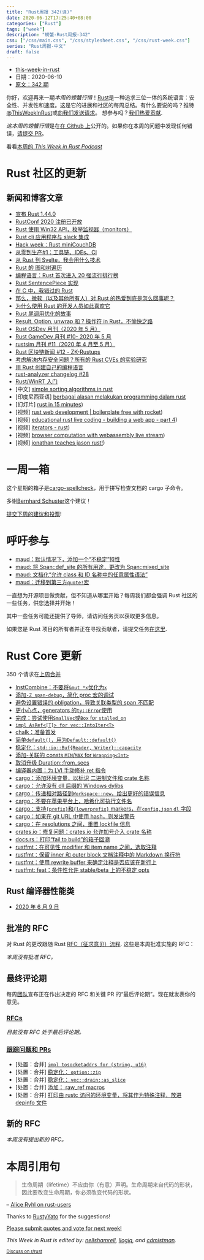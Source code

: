 ```yaml
---
title: "Rust周报 342(译)"
date: 2020-06-12T17:25:40+08:00
categories: ["Rust"]
tags: ["week"]
description: "螃蟹-Rust周报-342"
css: ["/css/main.css", "/css/stylesheet.css", "/css/rust-week.css"]
series: "Rust周报-中文"
draft: false
---
```


- [this-week-in-rust](https://this-week-in-rust.org)
- 日期：2020-06-10
- [原文：342 期](https://this-week-in-rust.org/blog/2020/06/10/this-week-in-rust-342/)

你好，欢迎再来一期*本周的螃蟹行情*！[Rust](http://rust-lang.org)是一种追求三位一体的系统语言：安全性、并发性和速度。这是它的进展和社区的每周总结。有什么要说的吗？推特[@ThisWeekInRust](https://twitter.com/ThisWeekInRust)或[向我们发送请求](https://github.com/cmr/this-week-in-rust)。 想参与吗？[我们热爱贡献](https://github.com/rust-lang/rust/blob/master/CONTRIBUTING.md).

*这本周的螃蟹行情*是在[在 Github 上](https://github.com/cmr/this-week-in-rust)公开的。如果你在本周的问题中发现任何错误，[请提交 PR](https://github.com/cmr/this-week-in-rust/pulls)。

看看[本周的 _This Week in Rust Podcast_](https://rustacean-station.org/episode/017-twir-341-342/)

# Rust 社区的更新

## 新闻和博客文章

- [宣布 Rust 1.44.0](https://blog.rust-lang.org/2020/06/04/Rust-1.44.0.html)
- [RustConf 2020 注册已开放](https://rustconf.com/)
- [Rust 使用 Win32 API，枚举监视器（monitors）](https://patriksvensson.se/2020/06/enumerating-monitors-in-rust-using-win32-api/)
- [Rust cli 应用程序与 slack 集成](https://bprog.github.io/rust_slack_bot/)
- [Hack week：Rust miniCouchDB](https://www.garrensmith.com/blogs/mini-couch-hack-week)
- [从零到生产#1：工具链、IDEs、CI](https://www.lpalmieri.com/posts/2020-06-06-zero-to-production-1-setup-toolchain-ides-ci/)
- [从 Rust 到 Svelte，我会用什么技术](https://hugodaniel.pt/posts/browser-tech-stack-2020/)
- [Rust 的 图和树遍历](https://sachanganesh.com/programming/graph-tree-traversals-in-rust/)
- [编程语言：Rust 首次进入 20 强流行排行榜](https://www.zdnet.com/article/programming-languages-rust-enters-top-20-popularity-rankings-for-the-first-time/)
- [Rust SentencePiece 实现](https://guillaume-be.github.io/2020-05-30/sentence_piece)
- [在 C 中，我错过的 Rust](https://people.gnome.org/~federico/blog/rust-things-i-miss-in-c.html)
- [那么，微软（以及其他所有人）对 Rust 的热爱到底是怎么回事呢？](https://visualstudiomagazine.com/articles/2020/06/02/rust-love.aspx?m=1)
- [为什么使用 Rust 的开发人员如此喜欢它](https://stackoverflow.blog/2020/06/05/why-the-developers-who-use-rust-love-it-so-much/?cb=1)
- [Rust 尾调用优化的故事](https://dev.to/seanchen1991/the-story-of-tail-call-optimizations-in-rust-35hf)
- [Result, Option, unwrap 和 ? 操作符 in Rust，不愉快之路](https://dev.to/codeprototype/taking-the-unhappy-path-with-result-option-unwrap-and-operator-in-rust-482b)
- [Rust OSDev 月刊（2020 年 5 月）](https://rust-osdev.com/this-month/2020-05/)
- [Rust GameDev 月刊 #10- 2020 年 5 月](https://rust-gamedev.github.io/posts/newsletter-010/)
- [rustsim 月刊 #11（2020 年 4 月至 5 月）](https://www.rustsim.org/blog/2020/06/01/this-month-in-rustsim/)
- [Rust 区块链新闻 #12 - ZK-Rustups](https://rustinblockchain.org/newsletters/2020-06-03-zk-rustups/)
- [考虑解决内存安全问题？所有的 Rust CVEs 的实验研究](https://arxiv.org/abs/2003.03296)
- [用 Rust 创建自己的编程语言](https://createlang.rs/)
- [rust-analyzer changelog #28](https://rust-analyzer.github.io/thisweek/2020/06/08/changelog-28.html)
- [Rust/WinRT 入门](https://kennykerr.ca/2020/06/05/getting-started-with-rust-winrt/)
- \[中文] [simple sorting algorithms in rust](https://www.bilibili.com/read/cv4991161)
- \[印度尼西亚语] [berbagai alasan melakukan programming dalam rust](https://dev.to/rizki96/berbagai-alasan-melakukan-programming-dalam-rust-p67)
- \[幻灯片] [rust in 15 minutes](https://geigerkind.github.io/training_presentations/rust_in_15_minutes/presentation.html))
- \[视频] [rust web development | boilerplate free with rocket](https://youtu.be/tjH0Mye8U_A))
- \[视频] [educational rust live coding - building a web app - part 4](https://www.youtube.com/watch?v=Dj8i3rM8FIQ))
- \[视频] [iterators - rust](https://www.youtube.com/watch?time_continue=1&v=HZftwxCIXqE&feature=emb_logo))
- \[视频] [browser computation with webassembly live stream](https://www.twitch.tv/occupy_paul_st))
- \[视频] [jonathan teaches jason rust!](https://www.youtube.com/watch?v=Y5-ZgxfQvpc))

# 一周一箱

这个星期的箱子是[cargo-spellcheck](https://github.com/drahnr/cargo-spellcheck)，用于拼写检查文档的 cargo 子命令。

多谢[Bernhard Schuster](https://users.rust-lang.org/t/crate-of-the-week/2704/777)这个建议！

[提交下周的建议和投票][submit_crate]!

[submit_crate]: https://users.rust-lang.org/t/crate-of-the-week/2704

# 呼吁参与

- [maud：默认情况下，添加一个“不稳定”特性](https://github.com/lambda-fairy/maud/issues/187)
- [maud: 将 Span::def_site 的所有用途，更改为 Span::mixed_site](https://github.com/lambda-fairy/maud/issues/190)
- [maud: 文档化“允许 class 和 ID 名称中的任意属性语法”](https://github.com/lambda-fairy/maud/issues/167)
- [maud：迁移到第三方`quote!`宏](https://github.com/lambda-fairy/maud/issues/191)

一直想为开源项目做贡献，但不知道从哪里开始？每周我们都会强调 Rust 社区的一些任务，供您选择并开始！

其中一些任务可能还提供了导师，请访问任务页以获取更多信息。

如果您是 Rust 项目的所有者并正在寻找贡献者，请提交任务[在这里][guidelines].

[guidelines]: https://users.rust-lang.org/t/twir-call-for-participation/4821

# Rust Core 更新

350 个请求在[上周合并][merged]

[merged]: https://github.com/search?q=is%3Apr+org%3Arust-lang+is%3Amerged+merged%3A2020-06-01..2020-06-08

- [InstCombine：不要将`&mut *x`优化为`x`](https://github.com/rust-lang/rust/pull/72820)
- [添加`-Z span-debug`，简化 proc 宏的调试](https://github.com/rust-lang/rust/pull/72799)
- [避免设置错误的 obligation，导致关联类型的 span 不匹配](https://github.com/rust-lang/rust/pull/72807)
- [更小心点，generators 的`ty::Error`使用](https://github.com/rust-lang/rust/pull/72764)
- [完成：尝试使用`SmallVec`或`Box` for `stalled_on`](https://github.com/rust-lang/rust/pull/72776)
- [`impl AsRef<[T]> for vec::IntoIter<T>`](https://github.com/rust-lang/rust/pull/72583)
- [chalk：准备首发](https://github.com/rust-lang/chalk/pull/483)
- [简单`default()`，用为`Default::default()`](https://github.com/rust-lang/rust/pull/73001)
- [稳定化：`std::io::Buf{Reader, Writer}::capacity`](https://github.com/rust-lang/rust/pull/72924)
- [添加-关联的 consts `MIN`/`MAX` for `Wrapping<Int>`](https://github.com/rust-lang/rust/pull/72891)
- [取消升级 Duration::from_secs](https://github.com/rust-lang/rust/pull/71796)
- [编译器内置：为 LVI 手动修补 ret 指令](https://github.com/rust-lang/compiler-builtins/pull/359)
- [cargo：添加环境变量，以标识 二进制文件和 crate 名称](https://github.com/rust-lang/cargo/pull/8270)
- [cargo：允许没有 dll 后缀的 Windows dylibs](https://github.com/rust-lang/cargo/pull/8310)
- [cargo：传递相对路径到`Workspace::new`，给出更好的错误信息](https://github.com/rust-lang/cargo/pull/8321)
- [cargo：不要在苹果平台上，哈希化可执行文件名](https://github.com/rust-lang/cargo/pull/8329)
- [cargo：支持`{prefix}`和`{lowerprefix}` markers，在`config.json` `dl` 字段](https://github.com/rust-lang/cargo/pull/8267)
- [cargo：如果在 git URL 中使用 hash，则发出警告](https://github.com/rust-lang/cargo/pull/8297)
- [cargo：在 resolutions 之间，重置 lockfile 信息](https://github.com/rust-lang/cargo/pull/8274)
- [crates.io：修复问题：crates.io 允许加号介入 crate 名称](https://github.com/rust-lang/crates.io/pull/2551)
- [docs.rs：打印“fail to build”的箱子回溯](https://github.com/rust-lang/docs.rs/pull/823)
- [rustfmt：在可见性 modifier 和 item name 之间，选取注释](https://github.com/rust-lang/rustfmt/pull/4239)
- [rustfmt：保留 inner 和 outer block 文档注释中的 Markdown 换行符](https://github.com/rust-lang/rustfmt/pull/4233)
- [rustfmt：使用 rewrite buffer 来确定注释是否应该在新行上](https://github.com/rust-lang/rustfmt/pull/4229)
- [rustfmt: feat：条件性允许 stable/beta 上的不稳定 opts](https://github.com/rust-lang/rustfmt/pull/4228)

## Rust 编译器性能类

- [2020 年 6 月 9 日](https://github.com/rust-lang/rustc-perf/blob/master/triage/2020.md#2020-06-09)

## 批准的 RFC

对 Rust 的更改跟随 Rust [RFC（征求意见）流程](https://github.com/rust-lang/rfcs#rust-rfcs). 这些是本周批准实施的 RFC：

_本周没有批准 RFC。_

## 最终评论期

每周[团队](https://www.rust-lang.org/team.html)宣布正在作出决定的 RFC 和关键 PR 的“最后评论期”。现在就发表你的意见。

### [RFCs](https://github.com/rust-lang/rfcs/labels/final-comment-period)

_目前没有 RFC 处于最后评论期。_

### [跟踪问题和 PRs](https://github.com/rust-lang/rust/labels/final-comment-period)

- \[处置：合并] [`impl tosocketaddrs for (string, u16)`](https://github.com/rust-lang/rust/pull/73007)
- \[处置：合并] [稳定化： `option::zip`](https://github.com/rust-lang/rust/pull/72938)
- \[处置：合并] [稳定化： `vec::drain::as_slice`](https://github.com/rust-lang/rust/pull/72584)
- \[处置：合并] [添加： raw_ref macros](https://github.com/rust-lang/rust/pull/72279)
- \[处置：合并] [打印由 rustc 访问的环境变量，将其作为特殊注释，放进 depinfo 文件](https://github.com/rust-lang/rust/pull/71858)

## 新的 RFC

_本周没有提出新的 RFC。_

# 本周引用句

> 生命周期（lifetime）不应由你（有意）声明。生命周期来自代码的形状，因此要改变生命周期，你必须改变代码的形状。

– [Alice Ryhl on rust-users](https://users.rust-lang.org/t/lifetime-of-a-returned-iterator/43732/2)

Thanks to [RustyYato](https://users.rust-lang.org/t/twir-quote-of-the-week/328/883) for the suggestions!

[Please submit quotes and vote for next week!](https://users.rust-lang.org/t/twir-quote-of-the-week/328)

_This Week in Rust is edited by: [nellshamrell](https://github.com/nellshamrell), [llogiq](https://github.com/llogiq), and [cdmistman](https://github.com/cdmistman)._

<small>[Discuss on r/rust](https://www.reddit.com/r/rust/comments/h0mt9k/this_week_in_rust_342/)</small>

